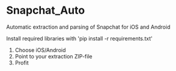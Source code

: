 # Snapchat_Auto
Automatic extraction and parsing of Snapchat for iOS and Android

Install required libraries with 'pip install -r requirements.txt'

1. Choose iOS/Android
2. Point to your extraction ZIP-file
3. Profit
